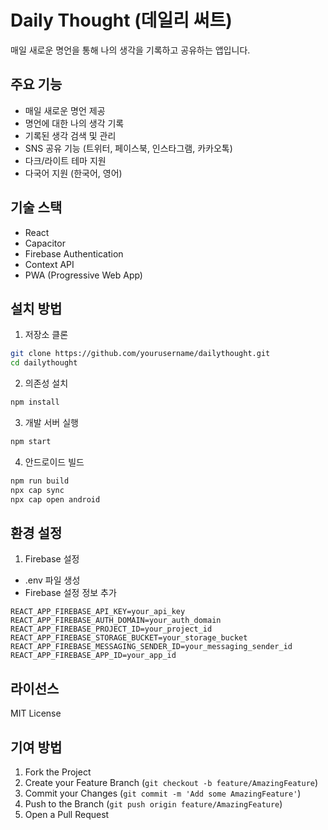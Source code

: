 # Daily Thought (데일리 써트)

매일 새로운 명언을 통해 나의 생각을 기록하고 공유하는 앱입니다.

## 주요 기능

- 매일 새로운 명언 제공
- 명언에 대한 나의 생각 기록
- 기록된 생각 검색 및 관리
- SNS 공유 기능 (트위터, 페이스북, 인스타그램, 카카오톡)
- 다크/라이트 테마 지원
- 다국어 지원 (한국어, 영어)

## 기술 스택

- React
- Capacitor
- Firebase Authentication
- Context API
- PWA (Progressive Web App)

## 설치 방법

1. 저장소 클론
```bash
git clone https://github.com/yourusername/dailythought.git
cd dailythought
```

2. 의존성 설치
```bash
npm install
```

3. 개발 서버 실행
```bash
npm start
```

4. 안드로이드 빌드
```bash
npm run build
npx cap sync
npx cap open android
```

## 환경 설정

1. Firebase 설정
- .env 파일 생성
- Firebase 설정 정보 추가

```env
REACT_APP_FIREBASE_API_KEY=your_api_key
REACT_APP_FIREBASE_AUTH_DOMAIN=your_auth_domain
REACT_APP_FIREBASE_PROJECT_ID=your_project_id
REACT_APP_FIREBASE_STORAGE_BUCKET=your_storage_bucket
REACT_APP_FIREBASE_MESSAGING_SENDER_ID=your_messaging_sender_id
REACT_APP_FIREBASE_APP_ID=your_app_id
```

## 라이선스

MIT License

## 기여 방법

1. Fork the Project
2. Create your Feature Branch (`git checkout -b feature/AmazingFeature`)
3. Commit your Changes (`git commit -m 'Add some AmazingFeature'`)
4. Push to the Branch (`git push origin feature/AmazingFeature`)
5. Open a Pull Request
